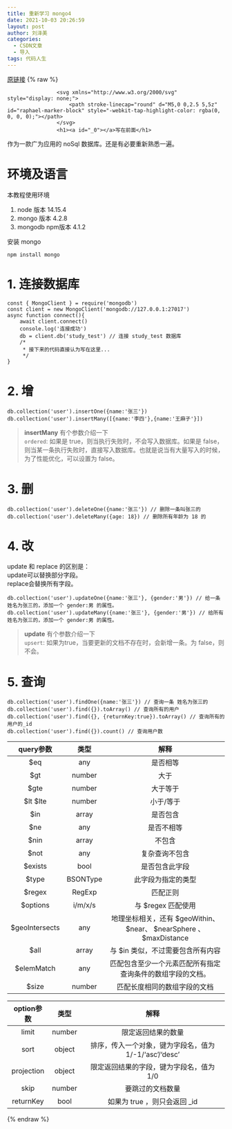 ```yaml
---
title: 重新学习 mongo4
date: 2021-10-03 20:26:59
layout: post
author: 刘泽美
categories:
  - CSDN文章
  - 导入
tags: 代码人生
---
```


[原链接](https://blog.csdn.net/weixin_41884153/article/details/120595731)
{% raw %}

                    <svg xmlns="http://www.w3.org/2000/svg" style="display: none;">
                        <path stroke-linecap="round" d="M5,0 0,2.5 5,5z" id="raphael-marker-block" style="-webkit-tap-highlight-color: rgba(0, 0, 0, 0);"></path>
                    </svg>
                    <h1><a id="_0"></a>写在前面</h1> 
<p>作为一款广为应用的 noSql 数据库。还是有必要重新熟悉一遍。</p> 
<h1><a id="_3"></a>环境及语言</h1> 
<p>本教程使用环境</p> 
<ol><li>node 版本 14.15.4</li><li>mongo 版本 4.2.8</li><li>mongodb npm版本 4.1.2</li></ol> 
<p>安装 mongo</p> 
<pre><code class="prism language-shell"><span class="token function">npm</span> <span class="token function">install</span> mongo
</code></pre> 
<h1><a id="1__13"></a>1. 连接数据库</h1> 
<pre><code class="prism language-js"><span class="token keyword">const</span> <span class="token punctuation">{<!-- --></span> MongoClient <span class="token punctuation">}</span> <span class="token operator">=</span> <span class="token function">require</span><span class="token punctuation">(</span><span class="token string">'mongodb'</span><span class="token punctuation">)</span>
<span class="token keyword">const</span> client <span class="token operator">=</span> <span class="token keyword">new</span> <span class="token class-name">MongoClient</span><span class="token punctuation">(</span><span class="token string">'mongodb://127.0.0.1:27017'</span><span class="token punctuation">)</span>
<span class="token keyword">async</span> <span class="token keyword">function</span> <span class="token function">connect</span><span class="token punctuation">(</span><span class="token punctuation">)</span><span class="token punctuation">{<!-- --></span>
	<span class="token keyword">await</span> client<span class="token punctuation">.</span><span class="token function">connect</span><span class="token punctuation">(</span><span class="token punctuation">)</span>
	console<span class="token punctuation">.</span><span class="token function">log</span><span class="token punctuation">(</span><span class="token string">'连接成功'</span><span class="token punctuation">)</span>
	db <span class="token operator">=</span> client<span class="token punctuation">.</span><span class="token function">db</span><span class="token punctuation">(</span><span class="token string">'study_test'</span><span class="token punctuation">)</span> <span class="token comment">// 连接 study_test 数据库</span>
	<span class="token comment">/* 
	 * 接下来的代码直接认为写在这里...
	 */</span>
<span class="token punctuation">}</span>
</code></pre> 
<h1><a id="2__26"></a>2. 增</h1> 
<pre><code class="prism language-js">db<span class="token punctuation">.</span><span class="token function">collection</span><span class="token punctuation">(</span><span class="token string">'user'</span><span class="token punctuation">)</span><span class="token punctuation">.</span><span class="token function">insertOne</span><span class="token punctuation">(</span><span class="token punctuation">{<!-- --></span>name<span class="token operator">:</span><span class="token string">'张三'</span><span class="token punctuation">}</span><span class="token punctuation">)</span>
db<span class="token punctuation">.</span><span class="token function">collection</span><span class="token punctuation">(</span><span class="token string">'user'</span><span class="token punctuation">)</span><span class="token punctuation">.</span><span class="token function">insertMany</span><span class="token punctuation">(</span><span class="token punctuation">[</span><span class="token punctuation">{<!-- --></span>name<span class="token operator">:</span><span class="token string">'李四'</span><span class="token punctuation">}</span><span class="token punctuation">,</span><span class="token punctuation">{<!-- --></span>name<span class="token operator">:</span><span class="token string">'王麻子'</span><span class="token punctuation">}</span><span class="token punctuation">]</span><span class="token punctuation">)</span>
</code></pre> 
<blockquote> 
 <p><strong>insertMany</strong> 有个参数介绍一下<br> <code>ordered</code>: 如果是 true，则当执行失败时，不会写入数据库。如果是 false，则当某一条执行失败时，直接写入数据库。也就是说当有大量写入的时候，为了性能优化，可以设置为 false。</p> 
</blockquote> 
<h1><a id="3__34"></a>3. 删</h1> 
<pre><code class="prism language-js">db<span class="token punctuation">.</span><span class="token function">collection</span><span class="token punctuation">(</span><span class="token string">'user'</span><span class="token punctuation">)</span><span class="token punctuation">.</span><span class="token function">deleteOne</span><span class="token punctuation">(</span><span class="token punctuation">{<!-- --></span>name<span class="token operator">:</span><span class="token string">'张三'</span><span class="token punctuation">}</span><span class="token punctuation">)</span> <span class="token comment">// 删除一条叫张三的</span>
db<span class="token punctuation">.</span><span class="token function">collection</span><span class="token punctuation">(</span><span class="token string">'user'</span><span class="token punctuation">)</span><span class="token punctuation">.</span><span class="token function">deleteMany</span><span class="token punctuation">(</span><span class="token punctuation">{<!-- --></span>age<span class="token operator">:</span> <span class="token number">18</span><span class="token punctuation">}</span><span class="token punctuation">)</span> <span class="token comment">// 删除所有年龄为 18 的</span>
</code></pre> 
<h1><a id="4__40"></a>4. 改</h1> 
<p>update 和 replace 的区别是：<br> update可以替换部分字段。<br> replace会替换所有字段。</p> 
<pre><code class="prism language-js">db<span class="token punctuation">.</span><span class="token function">collection</span><span class="token punctuation">(</span><span class="token string">'user'</span><span class="token punctuation">)</span><span class="token punctuation">.</span><span class="token function">updateOne</span><span class="token punctuation">(</span><span class="token punctuation">{<!-- --></span>name<span class="token operator">:</span><span class="token string">'张三'</span><span class="token punctuation">}</span><span class="token punctuation">,</span> <span class="token punctuation">{<!-- --></span>gender<span class="token operator">:</span><span class="token string">'男'</span><span class="token punctuation">}</span><span class="token punctuation">)</span> <span class="token comment">// 给一条姓名为张三的，添加一个 gender:男 的属性。</span>
db<span class="token punctuation">.</span><span class="token function">collection</span><span class="token punctuation">(</span><span class="token string">'user'</span><span class="token punctuation">)</span><span class="token punctuation">.</span><span class="token function">updateMany</span><span class="token punctuation">(</span><span class="token punctuation">{<!-- --></span>name<span class="token operator">:</span><span class="token string">'张三'</span><span class="token punctuation">}</span><span class="token punctuation">,</span> <span class="token punctuation">{<!-- --></span>gender<span class="token operator">:</span><span class="token string">'男'</span><span class="token punctuation">}</span><span class="token punctuation">)</span> <span class="token comment">// 给所有姓名为张三的，添加一个 gender:男 的属性。</span>
</code></pre> 
<blockquote> 
 <p><strong>update</strong> 有个参数介绍一下<br> <code>upsert</code>: 如果为true，当要更新的文档不存在时，会新增一条。为 false，则不会。</p> 
</blockquote> 
<h1><a id="5__51"></a>5. 查询</h1> 
<pre><code class="prism language-js">db<span class="token punctuation">.</span><span class="token function">collection</span><span class="token punctuation">(</span><span class="token string">'user'</span><span class="token punctuation">)</span><span class="token punctuation">.</span><span class="token function">findOne</span><span class="token punctuation">(</span><span class="token punctuation">{<!-- --></span>name<span class="token operator">:</span><span class="token string">'张三'</span><span class="token punctuation">}</span><span class="token punctuation">)</span> <span class="token comment">// 查询一条 姓名为张三的</span>
db<span class="token punctuation">.</span><span class="token function">collection</span><span class="token punctuation">(</span><span class="token string">'user'</span><span class="token punctuation">)</span><span class="token punctuation">.</span><span class="token function">find</span><span class="token punctuation">(</span><span class="token punctuation">{<!-- --></span><span class="token punctuation">}</span><span class="token punctuation">)</span><span class="token punctuation">.</span><span class="token function">toArray</span><span class="token punctuation">(</span><span class="token punctuation">)</span> <span class="token comment">// 查询所有的用户</span>
db<span class="token punctuation">.</span><span class="token function">collection</span><span class="token punctuation">(</span><span class="token string">'user'</span><span class="token punctuation">)</span><span class="token punctuation">.</span><span class="token function">find</span><span class="token punctuation">(</span><span class="token punctuation">{<!-- --></span><span class="token punctuation">}</span><span class="token punctuation">,</span> <span class="token punctuation">{<!-- --></span>returnKey<span class="token operator">:</span><span class="token boolean">true</span><span class="token punctuation">}</span><span class="token punctuation">)</span><span class="token punctuation">.</span><span class="token function">toArray</span><span class="token punctuation">(</span><span class="token punctuation">)</span> <span class="token comment">// 查询所有的用户的_id</span>
db<span class="token punctuation">.</span><span class="token function">collection</span><span class="token punctuation">(</span><span class="token string">'user'</span><span class="token punctuation">)</span><span class="token punctuation">.</span><span class="token function">find</span><span class="token punctuation">(</span><span class="token punctuation">{<!-- --></span><span class="token punctuation">}</span><span class="token punctuation">)</span><span class="token punctuation">.</span><span class="token function">count</span><span class="token punctuation">(</span><span class="token punctuation">)</span> <span class="token comment">// 查询用户数</span>
</code></pre> 
<table><thead><tr><th align="center">query参数</th><th align="center">类型</th><th align="center">解释</th></tr></thead><tbody><tr><td align="center">$eq</td><td align="center">any</td><td align="center">是否相等</td></tr><tr><td align="center">$gt</td><td align="center">number</td><td align="center">大于</td></tr><tr><td align="center">$gte</td><td align="center">number</td><td align="center">大于等于</td></tr><tr><td align="center">$lt $lte</td><td align="center">number</td><td align="center">小于/等于</td></tr><tr><td align="center">$in</td><td align="center">array</td><td align="center">是否包含</td></tr><tr><td align="center">$ne</td><td align="center">any</td><td align="center">是否不相等</td></tr><tr><td align="center">$nin</td><td align="center">array</td><td align="center">不包含</td></tr><tr><td align="center">$not</td><td align="center">any</td><td align="center">复杂查询不包含</td></tr><tr><td align="center">$exists</td><td align="center">bool</td><td align="center">是否包含此字段</td></tr><tr><td align="center">$type</td><td align="center">BSONType</td><td align="center">此字段为指定的类型</td></tr><tr><td align="center">$regex</td><td align="center">RegExp</td><td align="center">匹配正则</td></tr><tr><td align="center">$options</td><td align="center">i/m/x/s</td><td align="center">与 $regex 匹配使用</td></tr><tr><td align="center">$geoIntersects</td><td align="center">any</td><td align="center">地理坐标相关，还有 $geoWithin、 $near、 $nearSphere 、 $maxDistance</td></tr><tr><td align="center">$all</td><td align="center">array</td><td align="center">与 $in 类似，不过需要包含所有内容</td></tr><tr><td align="center">$elemMatch</td><td align="center">any</td><td align="center">匹配包含至少一个元素匹配所有指定查询条件的数组字段的文档。</td></tr><tr><td align="center">$size</td><td align="center">number</td><td align="center">匹配长度相同的数组字段的文档</td></tr></tbody></table> 
<table><thead><tr><th align="center">option参数</th><th align="center">类型</th><th align="center">解释</th></tr></thead><tbody><tr><td align="center">limit</td><td align="center">number</td><td align="center">限定返回结果的数量</td></tr><tr><td align="center">sort</td><td align="center">object</td><td align="center">排序，传入一个对象，键为字段名，值为1/-1/‘asc’/‘desc’</td></tr><tr><td align="center">projection</td><td align="center">object</td><td align="center">限定返回结果的字段，键为字段名，值为 1/0</td></tr><tr><td align="center">skip</td><td align="center">number</td><td align="center">要跳过的文档数量</td></tr><tr><td align="center">returnKey</td><td align="center">bool</td><td align="center">如果为 true ，则只会返回 _id</td></tr></tbody></table>
                
{% endraw %}
